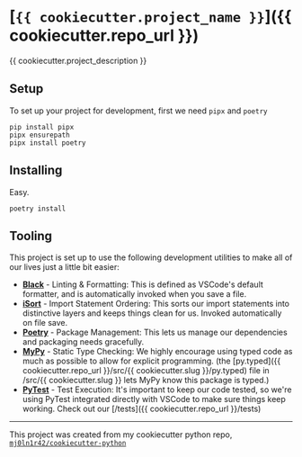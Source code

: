 # [`{{ cookiecutter.project_name }}`]({{ cookiecutter.repo_url }})

{{ cookiecutter.project_description }}

## Setup
To set up your project for development, first we need `pipx` and `poetry`
```
pip install pipx
pipx ensurepath
pipx install poetry
```

## Installing
Easy.
```
poetry install
```

## Tooling
This project is set up to use the following development utilities to make all of our lives just a little bit easier:
- **[Black](https://black.readthedocs.io/en/stable/)** - Linting & Formatting:
This is defined as VSCode's default formatter, and is automatically invoked when you save a file.
- **[iSort](https://pycqa.github.io/isort/)** - Import Statement Ordering:
This sorts our import statements into distinctive layers and keeps things clean for us. Invoked automatically on file save.
- **[Poetry](https://python-poetry.org/)** - Package Management:
This lets us manage our dependencies and packaging needs gracefully.
- **[MyPy](https://mypy-lang.org/)** - Static Type Checking:
We highly encourage using typed code as much as possible to allow for explicit programming. (the [py.typed]({{ cookiecutter.repo_url }}/src/{{ cookiecutter.slug }}/py.typed) file in /src/{{ cookiecutter.slug }} lets MyPy know this package is typed.)
- **[PyTest](https://docs.pytest.org/)** - Test Execution:
It's important to keep our code tested, so we're using PyTest integrated directly with VSCode to make sure things keep working. Check out our [/tests]({{ cookiecutter.repo_url }}/tests)

---
This project was created from my cookiecutter python repo, [`mj0ln1r42/cookiecutter-python`](https://github.com/mj0ln1r42/cookiecutter-python)